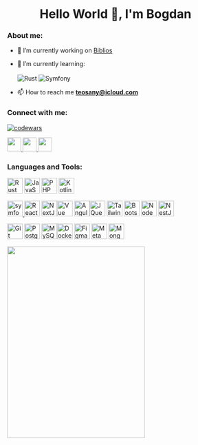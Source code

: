<h1 align="center">Hello World 👋, I'm Bogdan</h1>
<!-- <h3 align="center"><a href="https://git.io/typing-svg"><img src="https://readme-typing-svg.herokuapp.com?font=Fira+Code&size=30&duration=2000&pause=2000&color=000000&background=A0ECB1&multiline=true&repeat=false&random=false&width=820&lines=A+passionate+Full+stack+developer+from+France" alt="Typing SVG" /></a></h3> -->

<h3 align="left">About me:</h3>

- 🔭 I’m currently working on [Biblios](https://github.com/Teosany/biblios)

- 🌱 I’m currently learning:
<br><br>
![Rust](https://img.shields.io/badge/rust-%23000000.svg?style=for-the-badge&logo=rust&logoColor=white)
![Symfony](https://img.shields.io/badge/symfony-%23000000.svg?style=for-the-badge&logo=symfony&logoColor=white)


<!--- 👨‍💻 All of my projects are available at-->
<!--[-](-)-->

- 📫 How to reach me **teosany@icloud.com**

<h3 align="left">Connect with me:</h3>
<p align="left"> 

[![codewars](https://www.codewars.com/users/Teosany/badges/small)](https://www.codewars.com/users/Teosany) 

<a href="https://discord.com/users/teosany" target="_blank" rel="noreferrer"> <picture> <source media="(prefers-color-scheme: dark)" srcset="https://raw.githubusercontent.com/danielcranney/readme-generator/main/public/icons/socials/discord.svg" /> <source media="(prefers-color-scheme: light)" srcset="https://raw.githubusercontent.com/danielcranney/readme-generator/main/public/icons/socials/discord.svg" /> <img src="https://raw.githubusercontent.com/danielcranney/readme-generator/main/public/icons/socials/discord.svg" width="32" height="32" /> </picture> </a> <a href="https://www.github.com/Teosany" target="_blank" rel="noreferrer"> <picture> <source media="(prefers-color-scheme: dark)" srcset="https://raw.githubusercontent.com/danielcranney/readme-generator/main/public/icons/socials/github-dark.svg" /> <source media="(prefers-color-scheme: light)" srcset="https://raw.githubusercontent.com/danielcranney/readme-generator/main/public/icons/socials/github.svg" /> <img src="https://raw.githubusercontent.com/danielcranney/readme-generator/main/public/icons/socials/github.svg" width="32" height="32" /> </picture> </a> <a href="https://www.linkedin.com/in/https://www.linkedin.com/in/bmatvieiev" target="_blank" rel="noreferrer"> <picture> <source media="(prefers-color-scheme: dark)" srcset="https://raw.githubusercontent.com/danielcranney/readme-generator/main/public/icons/socials/linkedin-dark.svg" /> <source media="(prefers-color-scheme: light)" srcset="https://raw.githubusercontent.com/danielcranney/readme-generator/main/public/icons/socials/linkedin.svg" /> <img src="https://raw.githubusercontent.com/danielcranney/readme-generator/main/public/icons/socials/linkedin.svg" width="32" height="32" /> </picture> </a></p>
<!--[-]<a href="https://www.flickr.com/photos/188330156@N07/" target="_blank" rel="noreferrer"> <picture> <source media="(prefers-color-scheme: dark)" srcset="https://cdnjs.cloudflare.com/ajax/libs/simple-icons/3.2.0/flickr.svg" /> <source media="(prefers-color-scheme: dark)" srcset="https://cdnjs.cloudflare.com/ajax/libs/simple-icons/3.2.0/flickr.svg" /> <img src="https://cdnjs.cloudflare.com/ajax/libs/simple-icons/3.2.0/flickr.svg" width="32" height="32" /> </picture> </a>(-)-->

<h3 align="left">Languages and Tools:</h3>
<p align="left">
        <a href="https://www.rust-lang.org/" target="_blank" rel="noreferrer"><img src="https://raw.githubusercontent.com/danielcranney/readme-generator/main/public/icons/skills/rust-colored.svg" width="36" height="36" alt="Rust" /></a>
        <a href="https://developer.mozilla.org/en-US/docs/Web/JavaScript" target="_blank" rel="noreferrer"><img src="https://raw.githubusercontent.com/danielcranney/readme-generator/main/public/icons/skills/javascript-colored.svg" width="36" height="36" alt="JavaScript" /></a>
        <a href="https://www.php.net/" target="_blank" rel="noreferrer"><img src="https://raw.githubusercontent.com/danielcranney/readme-generator/main/public/icons/skills/php-colored.svg" width="36" height="36" alt="PHP" /></a>
    <a href="https://kotlinlang.org/" target="_blank" rel="noreferrer"><img src="https://raw.githubusercontent.com/danielcranney/readme-generator/main/public/icons/skills/kotlin-colored.svg" width="36" height="36" alt="Kotlin" /></a>
</p>

<p align="left">
    <a href="https://symfony.com" target="_blank" rel="noreferrer"> <img src="https://uxwing.com/wp-content/themes/uxwing/download/brands-and-social-media/symfony-icon.svg" alt="symfony" width="36" height="36"/> </a> 
    <a href="https://reactjs.org/" target="_blank" rel="noreferrer"><img src="https://raw.githubusercontent.com/danielcranney/readme-generator/main/public/icons/skills/react-colored.svg" width="36" height="36" alt="React" /></a>
    <a href="https://nextjs.org/docs" target="_blank" rel="noreferrer"><img src="https://raw.githubusercontent.com/danielcranney/readme-generator/main/public/icons/skills/nextjs-colored.svg" width="36" height="36" alt="NextJs" /></a><a href="https://vuejs.org/" target="_blank" rel="noreferrer"><img src="https://raw.githubusercontent.com/danielcranney/readme-generator/main/public/icons/skills/vuejs-colored.svg" width="36" height="36" alt="Vue" /></a>
    <a href="https://angular.io/" target="_blank" rel="noreferrer"><img src="https://raw.githubusercontent.com/danielcranney/readme-generator/main/public/icons/skills/angularjs-colored.svg" width="36" height="36" alt="Angular" /></a><a href="https://jquery.com/" target="_blank" rel="noreferrer"><img src="https://raw.githubusercontent.com/danielcranney/readme-generator/main/public/icons/skills/jquery-colored.svg" width="36" height="36" alt="JQuery" /></a>
    <a href="https://tailwindcss.com/" target="_blank" rel="noreferrer"><img src="https://raw.githubusercontent.com/danielcranney/readme-generator/main/public/icons/skills/tailwindcss-colored.svg" width="36" height="36" alt="TailwindCSS" /></a>
    <a href="https://getbootstrap.com/" target="_blank" rel="noreferrer"><img src="https://raw.githubusercontent.com/danielcranney/readme-generator/main/public/icons/skills/bootstrap-colored.svg" width="36" height="36" alt="Bootstrap" /></a>
    <a href="https://nodejs.org/en/" target="_blank" rel="noreferrer"><img src="https://raw.githubusercontent.com/danielcranney/readme-generator/main/public/icons/skills/nodejs-colored.svg" width="36" height="36" alt="NodeJS" /></a>
    <a href="https://docs.nestjs.com/" target="_blank" rel="noreferrer"><img src="https://raw.githubusercontent.com/danielcranney/readme-generator/main/public/icons/skills/nestjs-colored.svg" width="36" height="36" alt="NestJS" /></a>

</p>

<p align="left">
    <a href="https://git-scm.com/" target="_blank" rel="noreferrer"><img src="https://raw.githubusercontent.com/danielcranney/readme-generator/main/public/icons/skills/git-colored.svg" width="36" height="36" alt="Git" /></a>
    <a href="https://www.postgresql.org/" target="_blank" rel="noreferrer"><img src="https://raw.githubusercontent.com/danielcranney/readme-generator/main/public/icons/skills/postgresql-colored.svg" width="36" height="36" alt="PostgreSQL" /></a> 
    <a href="https://www.mysql.com/" target="_blank" rel="noreferrer"><img src="https://raw.githubusercontent.com/danielcranney/readme-generator/main/public/icons/skills/mysql-colored.svg" width="36" height="36" alt="MySQL" /></a><a href="https://www.docker.com/" target="_blank" rel="noreferrer"><img src="https://raw.githubusercontent.com/danielcranney/readme-generator/main/public/icons/skills/docker-colored.svg" width="36" height="36" alt="Docker" /></a>
    <a href="https://www.figma.com/" target="_blank" rel="noreferrer"><img src="https://raw.githubusercontent.com/danielcranney/readme-generator/main/public/icons/skills/figma-colored.svg" width="36" height="36" alt="Figma" /></a>
    <a href="https://metamask.io/" target="_blank" rel="noreferrer"><img src="https://raw.githubusercontent.com/danielcranney/readme-generator/main/public/icons/skills/metamask-colored.svg" width="36" height="36" alt="MetaMask" /></a> 
        <a href="https://www.mongodb.com/" target="_blank" rel="noreferrer"><img src="https://raw.githubusercontent.com/danielcranney/readme-generator/main/public/icons/skills/mongodb-colored.svg" width="36" height="36" alt="MongoDB" /></a>
</p>



<!--
<p align="center">
  <a href="https://open.spotify.com/user/31qfq2yndd36sjx6wmoqqxjr4idu?si=8f1e194fcf414c02">
  <img src="https://spotify-github-profile.vercel.app/api/view?uid=31qfq2yndd36sjx6wmoqqxjr4idu&cover_image=true&theme=novatorem&show_offline=true&background_color=121212&interchange=false&bar_color=53b14f&bar_color_cover=false">
</a>
</p> -->


<p align="left">
     <a href="https://open.spotify.com/user/316p5tobasjp5dihcs4t3aelerfi?si=31c816ef6abd440a">
  <img width="320" height="445" src="https://spotify-github-profile.vercel.app/api/view?uid=316p5tobasjp5dihcs4t3aelerfi&cover_image=true&theme=default&show_offline=false&background_color=121212&interchange=false">
         </a>
</p>
